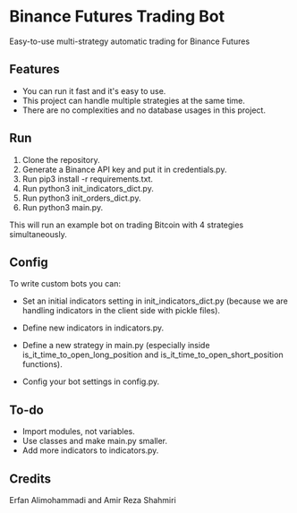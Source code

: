 # Binance Futures Trading Bot

Easy-to-use multi-strategy automatic trading for Binance Futures

## Features

- You can run it fast and it's easy to use.
- This project can handle multiple strategies at the same time.
- There are no complexities and no database usages in this project.

## Run

1. Clone the repository.
2. Generate a Binance API key and put it in credentials.py.
3. Run pip3 install -r requirements.txt.
4. Run python3 init_indicators_dict.py.
5. Run python3 init_orders_dict.py.
6. Run python3 main.py.

This will run an example bot on trading Bitcoin with 4 strategies simultaneously. 

## Config

To write custom bots you can:

- Set an initial indicators setting in init_indicators_dict.py (because we are handling indicators in the client side with pickle files).

- Define new indicators in indicators.py.

- Define a new strategy in main.py (especially inside is_it_time_to_open_long_position and is_it_time_to_open_short_position functions).
- Config your bot settings in config.py.

## To-do

- Import modules, not variables.
- Use classes and make main.py smaller.
- Add more indicators to indicators.py.

## Credits

Erfan Alimohammadi and Amir Reza Shahmiri

